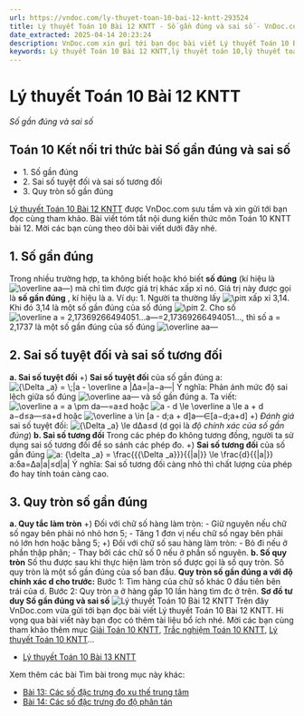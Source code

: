 ```yaml
---
url: https://vndoc.com/ly-thuyet-toan-10-bai-12-kntt-293524
title: Lý thuyết Toán 10 Bài 12 KNTT - Số gần đúng và sai số - VnDoc.com
date_extracted: 2025-04-14 20:23:24
description: VnDoc.com xin gửi tới bạn đọc bài viết Lý thuyết Toán 10 Bài 12 KNTT. Mời các bạn cùng tham khảo chi tiết.
keywords: Lý thuyết Toán 10 Bài 12 KNTT,lý thuyết toán 10,lý thuyết toán 10 KNTT,toán 10,toán 10 KNTT,toán 10 bài 12,lý thuyết toán 10 bài 12,Số gần đúng và sai số,lý thuyết toán 10 bài Số gần đúng và sai số,sơ đồ tư duy Số gần đúng và sai số,toán 10 kết nối tri thức
---
```


# Lý thuyết Toán 10 Bài 12 KNTT
 _Số gần đúng và sai số_
## Toán 10 Kết nối tri thức bài Số gần đúng và sai số
  * 1\. Số gần đúng
  * 2\. Sai số tuyệt đối và sai số tương đối
  * 3\. Quy tròn số gần đúng

[Lý thuyết Toán 10 Bài 12 KNTT](<https://vndoc.com/ly-thuyet-toan-10-bai-12-kntt-293524>) được VnDoc.com sưu tầm và xin gửi tới bạn đọc cùng tham khảo. Bài viết tóm tắt nội dung kiến thức môn Toán 10 KNTT bài 12. Mời các bạn cùng theo dõi bài viết dưới đây nhé.
## 1\. Số gần đúng
Trong nhiều trường hợp, ta không biết hoặc khó biết **số đúng** \(kí hiệu là ![\\overline a](https://i.vdoc.vn/data/image/blank.png)a―\) mà chỉ
tìm được giá trị khác xấp xỉ nó. Giá trị này được gọi là **số gần đúng** , kí hiệu là a.
Ví dụ:
1\. Người ta thường lấy ![\\pi](https://i.vdoc.vn/data/image/blank.png)π xấp xỉ 3,14. Khi đó 3,14 là một số gần đúng của số đúng ![\\pi](https://i.vdoc.vn/data/image/blank.png)π
2\. Cho số ![\\overline a = 2,17369266494051...](https://i.vdoc.vn/data/image/blank.png)a―=2,17369266494051..., thì số a = 2,1737 là một số gần đúng của số đúng ![\\overline a](https://i.vdoc.vn/data/image/blank.png)a―
## 2\. Sai số tuyệt đối và sai số tương đối
**a. Sai số tuyệt đối**
+\) **Sai số tuyệt đối** của số gần đúng a: ![{\\Delta _a} = \\;|a - \\overline a |](https://i.vdoc.vn/data/image/blank.png)Δa=|a−a―|
Ý nghĩa: Phản ánh mức độ sai lệch giữa số đúng ![\\overline a](https://i.vdoc.vn/data/image/blank.png)a― và số gần đúng a.
Ta viết: ![\\overline a = a \\pm d](https://i.vdoc.vn/data/image/blank.png)a―=a±d hoặc ![a - d \\le \\overline a \\le a + d](https://i.vdoc.vn/data/image/blank.png)a−d≤a―≤a+d hoặc ![\\overline a \\in \[a - d;a + d\]](https://i.vdoc.vn/data/image/blank.png)a―∈\[a−d;a+d\]
+\) _Đánh giá_ sai số tuyệt đối: ![{\\Delta _a} \\le d](https://i.vdoc.vn/data/image/blank.png)Δa≤d \(d gọi là _độ chính xác của số gần đúng_\)
**b. Sai số tương đối**
Trong các phép đo không tương đồng, người ta sử dụng sai số tương đối để so sánh các phép đo.
+\) **Sai số tương đối** của số gần đúng ![a: {\\delta _a} = \\frac{{{\\Delta _a}}}{{|a|}} \\le \\frac{d}{{|a|}}](https://i.vdoc.vn/data/image/blank.png)a:δa=Δa|a|≤d|a|
Ý nghĩa: Sai số tương đối càng nhỏ thì chất lượng của phép đo hay tính toán càng cao.
## 3\. Quy tròn số gần đúng
**a. Quy tắc làm tròn**
+\) Đối với chữ số hàng làm tròn:
\- Giữ nguyên nếu chữ số ngay bên phải nó nhỏ hơn 5;
\- Tăng 1 đơn vị nếu chữ số ngay bên phải nó lớn hơn hoặc bằng 5;
+\) Đối với chữ số sau hàng làm tròn:
\- Bỏ đi nếu ở phần thập phân;
\- Thay bởi các chữ số 0 nếu ở phần số nguyên.
**b. Số quy tròn**
Số thu được sau khi thực hiện làm tròn số được gọi là số quy tròn. Số quy tròn là một số gần đúng của số ban đầu.
**Quy tròn số gần đúng a với độ chính xác d cho trước:**
Bước 1: Tìm hàng của chữ số khác 0 đầu tiên bên trái của d.
Bước 2: Quy tròn a ở hàng gấp 10 lần hàng tìm đc ở trên.
**Sơ đồ tư duy Số gần đúng và sai số**
![Lý thuyết Toán 10 Bài 12 KNTT](https://i.vdoc.vn/data/image/2023/04/04/ly-thuyet-toan-10-bai-12-kntt-1.jpg)
Trên đây VnDoc.com vừa gửi tới bạn đọc bài viết Lý thuyết Toán 10 Bài 12 KNTT. Hi vọng qua bài viết này bạn đọc có thêm tài liệu bổ ích nhé. Mời các bạn cùng tham khảo thêm mục [Giải Toán 10 KNTT](<https://vndoc.com/toan-10-ket-noi-tri-thuc-tap1>), [Trắc nghiệm Toán 10 KNTT](<https://vndoc.com/test-mon-toan-lop10>), [Lý thuyết Toán 10 KNTT](<https://vndoc.com/ly-thuyet-toan-10-kntt>)...
  * [Lý thuyết Toán 10 Bài 13 KNTT](<https://vndoc.com/ly-thuyet-toan-10-bai-13-kntt-293525>)

Xem thêm các bài Tìm bài trong mục này khác:
  * [Bài 13: Các số đặc trưng đo xu thế trung tâm](</ly-thuyet-toan-10-bai-13-kntt-293525>)
  * [Bài 14: Các số đặc trưng đo độ phân tán](</ly-thuyet-toan-10-bai-14-kntt-293529>)

